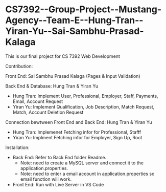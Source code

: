 # CS7392--Group-Project--Mustang-Agency--Team-E--Hung-Tran--Yiran-Yu--Sai-Sambhu-Prasad-Kalaga

This is our final project for CS 7392 Web Development 

Contribution:

Front End: Sai Sambhu Prasad Kalaga (Pages & Input Validation)

Back End & Database: Hung Tran & Yiran Yu 
- Hung Tran: Implement User, Professional, Employer, Staff, Payments, Email, Account Request 
- Yiran Yu: Implement Qualification, Job Description, Match Request, Match, Account Deletion Request 

Connection bewtween Front End and Back End: Hung Tran & Yiran Yu 
- Hung Tran: Implemenet Fetching infor for Professional, Stafff
- Yiran Yu: Implment Fetching infor for Employer, Sign Up, Root

Installation:
- Back End: Refer to Back End folder Readme.
  - Note: need to create a MySQL server and connect it to the application.properties.
  - Note: need to enter a email account in application.properties so email function will work.  
- Front End: Run with Live Server in VS Code
